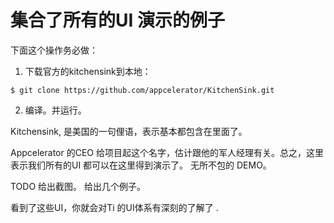 # 集合了所有的UI 演示的例子

下面这个操作务必做：

1. 下载官方的kitchensink到本地：

```
$ git clone https://github.com/appcelerator/KitchenSink.git
```

2. 编译。并运行。

Kitchensink, 是美国的一句俚语，表示基本都包含在里面了。

Appcelerator 的CEO 给项目起这个名字，估计跟他的军人经理有关。总之，这里
表示我们所有的UI 都可以在这里得到演示了。 无所不包的 DEMO。

TODO 给出截图。 给出几个例子。

看到了这些UI，你就会对Ti 的UI体系有深刻的了解了 .
